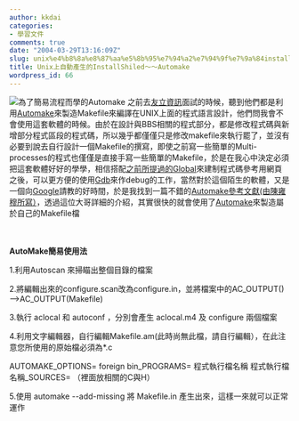 ```yaml
---
author: kkdai
categories:
- 學習文件
comments: true
date: "2004-03-29T13:16:09Z"
slug: unix%e4%b8%8a%e8%87%aa%e5%8b%95%e7%94%a2%e7%94%9f%e7%9a%84installshiled%ef%bd%9e%ef%bd%9eautomake
title: Unix上自動產生的InstallShiled～～Automake
wordpress_id: 66
---
```


![為了簡易流程而學的Automake](http://www.evanlin.com/blog/archives/0329/automake.gif)
 之前去[友立資訊](http://www.ulead.com.tw)面試的時候，聽到他們都是利用[Automake](http://www.gnu.org/software/automake/automake.html)來製造Makefile來編譯在UNIX上面的程式語言設計，他們問我會不會使用這套軟體的時候。由於在設計與BBS相關的程式部分，都是修改程式碼與新增部分程式區段的程式碼，所以幾乎都僅僅只是修改makefile來執行罷了，並沒有必要到說去自行設計一個Makefile的撰寫，即使之前寫一些簡單的Multi-processes的程式也僅僅是直接手寫一些簡單的Makefile，於是在我心中決定必須把這套軟體好好的學學，相信搭配[之前所提過的Global](http://www.evanlin.com/blog/archives/000061.html)來建制程式碼參考用網頁之後，可以更方便的使用[Gdb](http://www.gnu.org/software/gdb/gdb.html)來作debug的工作，當然對於這個陌生的軟體，又是一個向[Google](http://www.google.com)請教的好時間，於是我找到一篇不錯的[Automake參考文獻(由陳雍穆所寫）](http://netlab.cse.yzu.edu.tw/~armor/columns/automake/automake.htm)，透過這位大哥詳細的介紹，其實很快的就會使用了[Automake](http://www.gnu.org/software/automake/automake.html)來製造屬於自己的Makefile檔


　


<!--more-->


**AutoMake簡易使用法**




1.利用Autoscan 來掃瞄出整個目錄的檔案




2.將編輯出來的configure.scan改為configure.in，並將檔案中的AC_OUTPUT()
-->AC_OUTPUT(Makefile)




3.執行 aclocal 和 autoconf ，分別會產生 aclocal.m4 及 configure 兩個檔案




4.利用文字編輯器，自行編輯Makefile.am(此時尚無此檔，請自行編輯），在此注意您所使用的原始檔必須為*.c




AUTOMAKE_OPTIONS= foreign
bin_PROGRAMS= 程式執行檔名稱
程式執行檔名稱_SOURCES= （裡面放相關的C與H） 




5.使用 automake --add-missing 將 Makefile.in
產生出來，這樣一來就可以正常運作 
